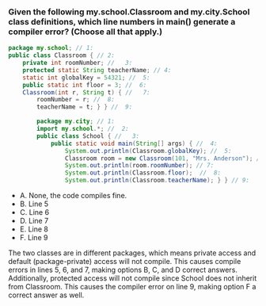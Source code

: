 ### Given the following my.school.Classroom and my.city.School class definitions, which line numbers in main() generate a compiler error? (Choose all that apply.)
```java
package my.school; // 1:
public class Classroom { // 2:
    private int roomNumber; //   3:
    protected static String teacherName; // 4:
    static int globalKey = 54321; //  5:
    public static int floor = 3; //  6:
    Classroom(int r, String t) { //   7:
        roomNumber = r; //  8:
        teacherName = t; } } //  9:

        package my.city; // 1:
        import my.school.*; //  2:
        public class School { //   3:
            public static void main(String[] args) { //  4:
                System.out.println(Classroom.globalKey); //  5:
                Classroom room = new Classroom(101, "Mrs. Anderson"); //  6:
                System.out.println(room.roomNumber); // 7:
                System.out.println(Classroom.floor);  //  8:
                System.out.println(Classroom.teacherName); } } // 9:

```
* A. None, the code compiles fine.
* B. Line 5
* C. Line 6
* D. Line 7
* E. Line 8
* F. Line 9

The two classes are in different packages, which means private access and default (package-private) access will not compile.
This causes compile errors in lines 5, 6, and 7, making options B, C, and D correct answers.
Additionally, protected access will not compile since School does not inherit from Classroom.
This causes the compiler error on line 9, making option F a correct answer as well.